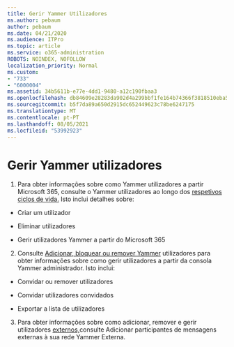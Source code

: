 ```yaml
---
title: Gerir Yammer Utilizadores
ms.author: pebaum
author: pebaum
ms.date: 04/21/2020
ms.audience: ITPro
ms.topic: article
ms.service: o365-administration
ROBOTS: NOINDEX, NOFOLLOW
localization_priority: Normal
ms.custom:
- "733"
- "6000004"
ms.assetid: 34b5611b-e77e-4dd1-9480-a12c190fbaa3
ms.openlocfilehash: db84609e28283da902d4a299bbf1fe164b74366f3818510eba5f10d2ebbdf4f0
ms.sourcegitcommit: b5f7da89a650d2915dc652449623c78be6247175
ms.translationtype: MT
ms.contentlocale: pt-PT
ms.lasthandoff: 08/05/2021
ms.locfileid: "53992923"
---
```

# <a name="managing-yammer-users"></a>Gerir Yammer utilizadores

1. Para obter informações sobre como Yammer utilizadores a partir Microsoft 365, consulte o Yammer utilizadores ao longo dos [respetivos ciclos de vida.](https://docs.microsoft.com/yammer/manage-yammer-users/manage-users-across-their-lifecycle) Isto inclui detalhes sobre:

  - Criar um utilizador

  - Eliminar utilizadores

  - Gerir utilizadores Yammer a partir do Microsoft 365

2. Consulte [Adicionar, bloquear ou remover Yammer](https://docs.microsoft.com/yammer/manage-yammer-users/add-block-or-remove-users) utilizadores para obter informações sobre como gerir utilizadores a partir da consola Yammer administrador. Isto inclui:

  - Convidar ou remover utilizadores

  - Convidar utilizadores convidados

  - Exportar a lista de utilizadores

3. Para obter informações sobre como adicionar, remover e gerir utilizadores [externos,](https://docs.microsoft.com/yammer/work-with-external-users/add-external-participants)consulte Adicionar participantes de mensagens externas à sua rede Yammer Externa.
